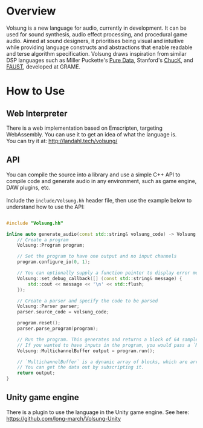 
# Overview

Volsung is a new language for audio, currently in development. It can be used for sound synthesis, audio effect processing, and procedural game audio. Aimed at sound designers, it prioritises being visual and intuitive while providing language constructs and abstractions that enable readable and terse algorithm specification. Volsung draws inspiration from similar DSP languages such as Miller Puckette's [Pure Data](https://puredata.info), Stanford's [ChucK](http://chuck.stanford.edu), and [FAUST](https://faust.grame.fr), developed at GRAME. 

# How to Use
## Web Interpreter
There is a web implementation based on Emscripten, targeting WebAssembly. You can use it to get an idea of what the language is.
<br /> You can try it at: http://landahl.tech/volsung/ 

## API
You can compile the source into a library and use a simple C++ API to compile code and generate audio in any environment, such as game engine, DAW plugins, etc.
<br /> <br /> Include the `include/Volsung.hh` header file, then use the example below to understand how to use the API:

```c++

#include "Volsung.hh"

inline auto generate_audio(const std::string& volsung_code) -> Volsung::MultichannelBuffer {
    // Create a program
    Volsung::Program program;

    // Set the program to have one output and no input channels
    program.configure_io(0, 1);

    // You can optionally supply a function pointer to display error messages
    Volsung::set_debug_callback([] (const std::string& message) {
        std::cout << message << '\n' << std::flush;
    });

    // Create a parser and specify the code to be parsed
    Volsung::Parser parser;
    parser.source_code = volsung_code;

    program.reset();
    parser.parse_program(program);

    // Run the program. This generates and returns a block of 64 samples per output channel.
    // If you wanted to have inputs in the program, you would pass a `MultichannelBuffer` into the `run` function.
    Volsung::MultichannelBuffer output = program.run();

    // `MultichannelBuffer` is a dynamic array of blocks, which are arrays of samples of size 64.
    // You can get the data out by subscripting it.
    return output;
}
```

## Unity game engine
There is a plugin to use the language in the Unity game engine.
See here: https://github.com/long-march/Volsung-Unity

